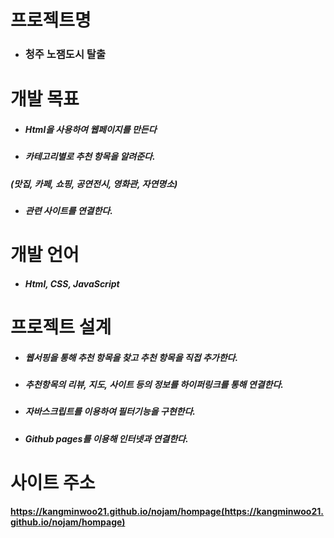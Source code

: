 # 프로젝트명
+ ### 청주 노잼도시 탈출

# 개발 목표
+ ##### Html을 사용하여 웹페이지를 만든다
+ ##### 카테고리별로 추천 항목을 알려준다.
 #####   (맛집, 카페, 쇼핑, 공연전시, 영화관, 자연명소) 
+ ##### 관련 사이트를 연결한다.

# 개발 언어
+ ##### Html, CSS, JavaScript

# 프로젝트 설계

+ ##### 웹서핑을 통해 추천 항목을 찾고 추천 항목을 직접 추가한다.

+ ##### 추천항목의 리뷰, 지도, 사이트 등의 정보를 하이퍼링크를 통해 연결한다.

+ ##### 자바스크립트를 이용하여 필터기능을 구현한다.

+ ##### Github pages를 이용해 인터넷과 연결한다.

# 사이트 주소
#### https://kangminwoo21.github.io/nojam/hompage(https://kangminwoo21.github.io/nojam/hompage)

